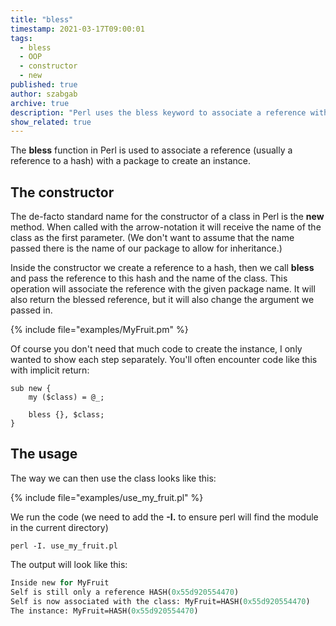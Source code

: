 ```yaml
---
title: "bless"
timestamp: 2021-03-17T09:00:01
tags:
  - bless
  - OOP
  - constructor
  - new
published: true
author: szabgab
archive: true
description: "Perl uses the bless keyword to associate a reference with a package thereby creating an instance of a class."
show_related: true
---
```



The <b>bless</b> function in Perl is used to associate a reference (usually a reference to a hash) with a package to create an instance.


## The constructor

The de-facto standard name for the constructor of a class in Perl is the <b>new</b> method. When called with the arrow-notation
it will receive the name of the class as the first parameter. (We don't want to assume that the name passed there is the name of our package
to allow for inheritance.)

Inside the constructor we create a reference to a hash, then we call <b>bless</b> and pass the reference to this hash and the name of the class.
This operation will associate the reference with the given package name. It will also return the blessed reference, but it will also change the argument
we passed in.

{% include file="examples/MyFruit.pm" %}

Of course you don't need that much code to create the instance, I only wanted to show each step separately. You'll often encounter code like this
with implicit return:

```
sub new {
    my ($class) = @_;

    bless {}, $class;
}
```

## The usage

The way we can then use the class looks like this:

{% include file="examples/use_my_fruit.pl" %}

We run the code (we need to add the <b>-I.</b> to ensure perl will find the module in the current directory)

`perl -I. use_my_fruit.pl`

The output will look like this:

```perl
Inside new for MyFruit
Self is still only a reference HASH(0x55d920554470)
Self is now associated with the class: MyFruit=HASH(0x55d920554470)
The instance: MyFruit=HASH(0x55d920554470)
```


